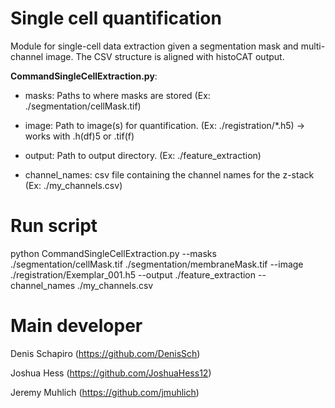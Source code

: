 # Single cell quantification
Module for single-cell data extraction given a segmentation mask and multi-channel image. The CSV structure is aligned with histoCAT output.

**CommandSingleCellExtraction.py**:

* masks: Paths to where masks are stored (Ex: ./segmentation/cellMask.tif)

* image: Path to image(s) for quantification.  (Ex: ./registration/*.h5) -> works with .h(df)5 or .tif(f)

* output: Path to output directory. (Ex: ./feature_extraction)

* channel_names: csv file containing the channel names for the z-stack (Ex: ./my_channels.csv)

# Run script
python CommandSingleCellExtraction.py --masks ./segmentation/cellMask.tif ./segmentation/membraneMask.tif --image ./registration/Exemplar_001.h5  --output ./feature_extraction --channel_names ./my_channels.csv

# Main developer
Denis Schapiro (https://github.com/DenisSch)

Joshua Hess (https://github.com/JoshuaHess12)

Jeremy Muhlich (https://github.com/jmuhlich)

